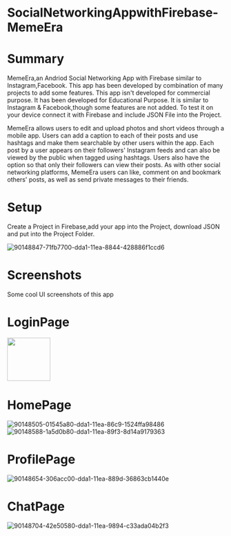 # SocialNetworkingAppwithFirebase-MemeEra

# Summary

MemeEra,an Andriod Social Networking App with Firebase similar to Instagram,Facebook. 
This app has been developed by combination of many projects to add some features.
This app isn't developed for commercial purpose. It has been developed for Educational Purpose. 
It is similar to Instagram & Facebook,though some features are not added.
To test it on your device connect it with Firebase and include JSON File into the Project.

MemeEra allows users to edit and upload photos and short videos through a mobile app. Users can add a caption to each of their posts and use hashtags and make them searchable by other users within the app. Each post by a user appears on their followers' Instagram feeds and can also be viewed by the public when tagged using hashtags. Users also have the option so that only their followers can view their posts.
As with other social networking platforms, MemeEra users can like, comment on and bookmark others' posts, as well as send private messages to their friends.

# Setup

Create a Project in Firebase,add your app into the Project, download JSON and put into the Project Folder.

 ![90148847-71fb7700-dda1-11ea-8844-428886f1ccd6](https://user-images.githubusercontent.com/57454647/136692534-669eb9fe-f06d-423a-a793-ec1ce152c2a3.png)

# Screenshots

Some cool UI screenshots of this app
 
# LoginPage
<img src="https://user-images.githubusercontent.com/57454647/136692574-01019839-8500-4f03-a631-7600b8f6181f.jpg" width="100" height="100">

# HomePage
![90148505-01545a80-dda1-11ea-86c9-1524ffa98486](https://user-images.githubusercontent.com/57454647/136692580-bc33529a-2746-4bd9-a524-7065f971bb9c.jpg)
![90148588-1a5d0b80-dda1-11ea-89f3-8d14a9179363](https://user-images.githubusercontent.com/57454647/136692581-3edb8abb-8531-4df2-a9f5-ceae878231db.jpg)

# ProfilePage
![90148654-306acc00-dda1-11ea-889d-36863cb1440e](https://user-images.githubusercontent.com/57454647/136692587-93c60bb4-5e08-456e-82d1-5ec94e55bf99.jpg)
  
# ChatPage
![90148704-42e50580-dda1-11ea-9894-c33ada04b2f3](https://user-images.githubusercontent.com/57454647/136692598-a09e0034-5575-4de7-93aa-603876b9127c.jpg)

